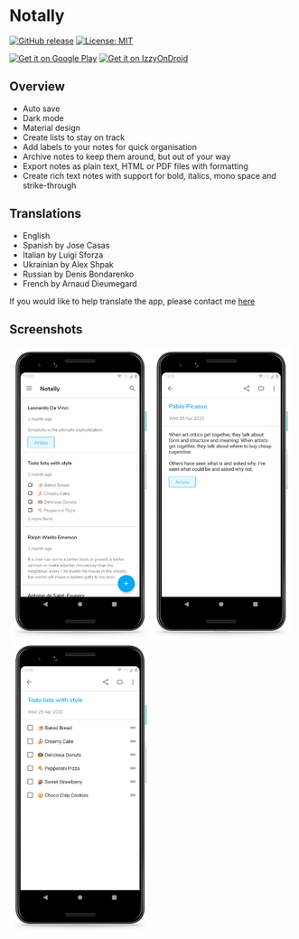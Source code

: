 # Notally

[![GitHub release](https://img.shields.io/github/v/release/OmGodse/Notally)](https://github.com/OmGodse/Notally/releases)
[![License: MIT](https://img.shields.io/github/license/OmGodse/Notally.svg)](https://github.com/OmGodse/Notally/blob/master/LICENSE.md)

[<img src="https://play.google.com/intl/en_us/badges/images/generic/en_badge_web_generic.png" alt="Get it on Google Play"  height="70"/>](https://play.google.com/store/apps/details?id=com.omgodse.notally)
[<img src="https://gitlab.com/IzzyOnDroid/repo/-/raw/master/assets/IzzyOnDroid.png" alt="Get it on IzzyOnDroid" height="70"/>](https://apt.izzysoft.de/fdroid/index/apk/com.omgodse.notally)

## Overview
* Auto save
* Dark mode
* Material design
* Create lists to stay on track
* Add labels to your notes for quick organisation
* Archive notes to keep them around, but out of your way
* Export notes as plain text, HTML or PDF files with formatting
* Create rich text notes with support for bold, italics, mono space and strike-through

## Translations
* English
* Spanish by Jose Casas
* Italian by Luigi Sforza
* Ukrainian by Alex Shpak
* Russian by Denis Bondarenko
* French by Arnaud Dieumegard

If you would like to help translate the app, please contact me [here](mailto:omgodseapps@gmail.com)

## Screenshots
<img src="images/Notally.png" width="250"/><img src="images/Take%20Notes.png" width="250"/><img src="images/Make%20Lists.png" width="250"/>
